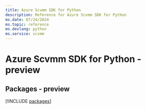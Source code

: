 ```yaml
---
title: Azure Scvmm SDK for Python
description: Reference for Azure Scvmm SDK for Python
ms.date: 07/24/2024
ms.topic: reference
ms.devlang: python
ms.service: scvmm
---
```

# Azure Scvmm SDK for Python - preview
## Packages - preview
[!INCLUDE [packages](scvmm-index.md)]